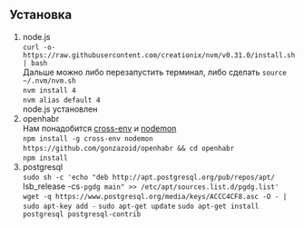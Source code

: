 ## Установка
1. node.js  
`curl -o- https://raw.githubusercontent.com/creationix/nvm/v0.31.0/install.sh | bash`  
Дальше можно либо перезапустить терминал, либо сделать `source ~/.nvm/nvm.sh`  
`nvm install 4`  
`nvm alias default 4`  
node.js установлен
2. openhabr  
Нам понадобится [cross-env](https://github.com/kentcdodds/cross-env) и [nodemon](https://github.com/remy/nodemon)  
`npm install -g cross-env nodemon`  
`https://github.com/gonzazoid/openhabr && cd openhabr`  
`npm install`
3. postgresql  
`sudo sh -c 'echo "deb http://apt.postgresql.org/pub/repos/apt/ `lsb_release -cs`-pgdg main" >> /etc/apt/sources.list.d/pgdg.list'`
`wget -q https://www.postgresql.org/media/keys/ACCC4CF8.asc -O - | sudo apt-key add -`
`sudo apt-get update`
`sudo apt-get install postgresql postgresql-contrib`
